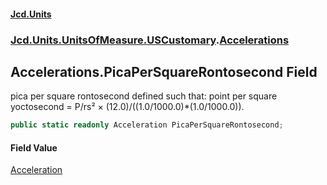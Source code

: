 #### [Jcd.Units](index.md 'index')

### [Jcd.Units.UnitsOfMeasure.USCustomary](Jcd.Units.UnitsOfMeasure.USCustomary.md 'Jcd.Units.UnitsOfMeasure.USCustomary').[Accelerations](Accelerations.md 'Jcd.Units.UnitsOfMeasure.USCustomary.Accelerations')

## Accelerations.PicaPerSquareRontosecond Field

pica per square rontosecond defined such that: point per square yoctosecond = P/rs² ×
(12.0)/((1.0/1000.0)*(1.0/1000.0)).

```csharp
public static readonly Acceleration PicaPerSquareRontosecond;
```

#### Field Value

[Acceleration](Acceleration.md 'Jcd.Units.UnitTypes.Acceleration')